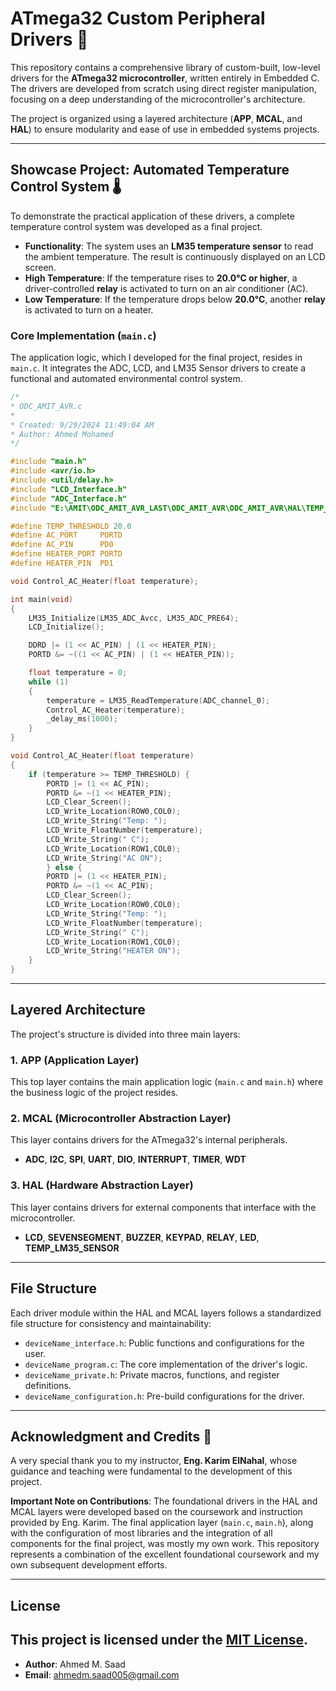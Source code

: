 # ATmega32 Custom Peripheral Drivers 🤖

This repository contains a comprehensive library of custom-built, low-level drivers for the **ATmega32 microcontroller**, written entirely in Embedded C. The drivers are developed from scratch using direct register manipulation, focusing on a deep understanding of the microcontroller's architecture.

The project is organized using a layered architecture (**APP**, **MCAL**, and **HAL**) to ensure modularity and ease of use in embedded systems projects.

-----

## Showcase Project: Automated Temperature Control System 🌡️

To demonstrate the practical application of these drivers, a complete temperature control system was developed as a final project.

  * **Functionality**: The system uses an **LM35 temperature sensor** to read the ambient temperature. The result is continuously displayed on an LCD screen.
  * **High Temperature**: If the temperature rises to **20.0°C or higher**, a driver-controlled **relay** is activated to turn on an air conditioner (AC).
  * **Low Temperature**: If the temperature drops below **20.0°C**, another **relay** is activated to turn on a heater.

### Core Implementation (`main.c`)

The application logic, which I developed for the final project, resides in `main.c`. It integrates the ADC, LCD, and LM35 Sensor drivers to create a functional and automated environmental control system.

```c
/*
* ODC_AMIT_AVR.c
*
* Created: 9/29/2024 11:49:04 AM
* Author: Ahmed Mohamed
*/

#include "main.h"
#include <avr/io.h>
#include <util/delay.h>
#include "LCD_Interface.h"
#include "ADC_Interface.h"
#include "E:\AMIT\ODC_AMIT_AVR_LAST\ODC_AMIT_AVR\ODC_AMIT_AVR\HAL\TEMP_LM35_SENSOR\LM35_SENSOR_Interface.h"

#define TEMP_THRESHOLD 20.0
#define AC_PORT     PORTD
#define AC_PIN      PD0
#define HEATER_PORT PORTD
#define HEATER_PIN  PD1

void Control_AC_Heater(float temperature);

int main(void)
{
    LM35_Initialize(LM35_ADC_Avcc, LM35_ADC_PRE64);
    LCD_Initialize();

    DDRD |= (1 << AC_PIN) | (1 << HEATER_PIN);
    PORTD &= ~((1 << AC_PIN) | (1 << HEATER_PIN));

    float temperature = 0;
    while (1)
    {
        temperature = LM35_ReadTemperature(ADC_channel_0);
        Control_AC_Heater(temperature);
        _delay_ms(1000);
    }
}

void Control_AC_Heater(float temperature)
{
    if (temperature >= TEMP_THRESHOLD) {
        PORTD |= (1 << AC_PIN);
        PORTD &= ~(1 << HEATER_PIN);
        LCD_Clear_Screen();
        LCD_Write_Location(ROW0,COL0);
        LCD_Write_String("Temp: ");
        LCD_Write_FloatNumber(temperature);
        LCD_Write_String(" C");
        LCD_Write_Location(ROW1,COL0);
        LCD_Write_String("AC ON");
        } else {
        PORTD |= (1 << HEATER_PIN);
        PORTD &= ~(1 << AC_PIN);
        LCD_Clear_Screen();
        LCD_Write_Location(ROW0,COL0);
        LCD_Write_String("Temp: ");
        LCD_Write_FloatNumber(temperature);
        LCD_Write_String(" C");
        LCD_Write_Location(ROW1,COL0);
        LCD_Write_String("HEATER ON");
    }
}
```

-----

## Layered Architecture

The project's structure is divided into three main layers:

### 1\. APP (Application Layer)

This top layer contains the main application logic (`main.c` and `main.h`) where the business logic of the project resides.

### 2\. MCAL (Microcontroller Abstraction Layer)

This layer contains drivers for the ATmega32's internal peripherals.

  * **ADC**, **I2C**, **SPI**, **UART**, **DIO**, **INTERRUPT**, **TIMER**, **WDT**

### 3\. HAL (Hardware Abstraction Layer)

This layer contains drivers for external components that interface with the microcontroller.

  * **LCD**, **SEVENSEGMENT**, **BUZZER**, **KEYPAD**, **RELAY**, **LED**, **TEMP\_LM35\_SENSOR**

-----

## File Structure

Each driver module within the HAL and MCAL layers follows a standardized file structure for consistency and maintainability:

  * `deviceName_interface.h`: Public functions and configurations for the user.
  * `deviceName_program.c`: The core implementation of the driver's logic.
  * `deviceName_private.h`: Private macros, functions, and register definitions.
  * `deviceName_configuration.h`: Pre-build configurations for the driver.

-----

## Acknowledgment and Credits 🙏

A very special thank you to my instructor, **Eng. Karim ElNahal**, whose guidance and teaching were fundamental to the development of this project.

**Important Note on Contributions**: The foundational drivers in the HAL and MCAL layers were developed based on the coursework and instruction provided by Eng. Karim. The final application layer (`main.c`, `main.h`), along with the configuration of most libraries and the integration of all components for the final project, was mostly my own work. This repository represents a combination of the excellent foundational coursework and my own subsequent development efforts.

---
## License

This project is licensed under the [MIT License](https://opensource.org/licenses/MIT).
---
- **Author**: Ahmed M. Saad  
- **Email**: [ahmedm.saad005@gmail.com](mailto:ahmedm.saad005@gmail.com)
